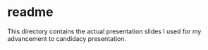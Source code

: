 # readme

This directory contains the actual presentation slides I used for my
advancement to candidacy presentation.
